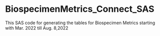 # BiospecimenMetrics_Connect_SAS
This SAS code for generating the tables for Biospecimen Metrics starting with Mar. 2022 till Aug. 8,2022
